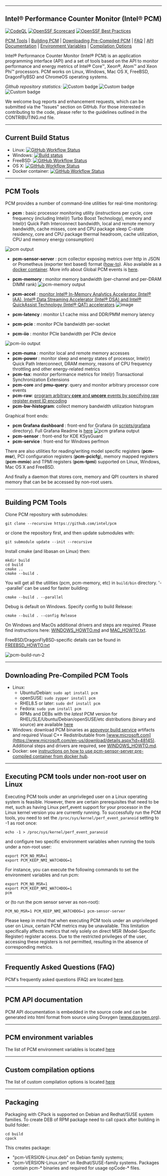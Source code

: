 --------------------------------------------------------------------------------
Intel&reg; Performance Counter Monitor (Intel&reg; PCM)
--------------------------------------------------------------------------------

[![CodeQL](https://github.com/intel/pcm/actions/workflows/codeql.yml/badge.svg?branch=master)](https://github.com/intel/pcm/security/code-scanning/tools/CodeQL/status)
[![OpenSSF Scorecard](https://api.securityscorecards.dev/projects/github.com/intel/pcm/badge)](https://securityscorecards.dev/viewer/?uri=github.com/intel/pcm)
[![OpenSSF Best Practices](https://www.bestpractices.dev/projects/8652/badge)](https://www.bestpractices.dev/projects/8652)

[PCM Tools](#pcm-tools) | [Building PCM](#building-pcm-tools) | [Downloading Pre-Compiled PCM](#downloading-pre-compiled-pcm-tools) | [FAQ](#frequently-asked-questions-faq) | [API Documentation](#pcm-api-documentation) | [Environment Variables](#pcm-environment-variables) | [Compilation Options](#custom-compilation-options)

Intel&reg; Performance Counter Monitor (Intel&reg; PCM) is an application programming interface (API) and a set of tools based on the API to monitor performance and energy metrics of Intel&reg; Core&trade;, Xeon&reg;, Atom&trade; and Xeon Phi&trade; processors. PCM works on Linux, Windows, Mac OS X, FreeBSD, DragonFlyBSD and ChromeOS operating systems.

*Github repository statistics:* ![Custom badge](https://img.shields.io/endpoint?url=https%3A%2F%2Fhetthbszh0.execute-api.us-east-2.amazonaws.com%2Fdefault%2Fpcm-clones) ![Custom badge](https://img.shields.io/endpoint?url=https%3A%2F%2F5urjfrshcd.execute-api.us-east-2.amazonaws.com%2Fdefault%2Fpcm-yesterday-clones) ![Custom badge](https://img.shields.io/endpoint?url=https%3A%2F%2Fcsqqh18g3l.execute-api.us-east-2.amazonaws.com%2Fdefault%2Fpcm-today-clones)

We welcome bug reports and enhancement requests, which can be submitted via the "Issues" section on GitHub. For those interested in contributing to the code, please refer to the guidelines outlined in the CONTRIBUTING.md file.

--------------------------------------------------------------------------------
Current Build Status
--------------------------------------------------------------------------------

- Linux: [![GitHub Workflow Status](https://img.shields.io/github/actions/workflow/status/intel/pcm/linux_make.yml?branch=master)](https://github.com/intel/pcm/actions/workflows/linux_make.yml?query=branch%3Amaster)
- Windows: [![Build status](https://ci.appveyor.com/api/projects/status/github/intel/pcm?branch=master&svg=true)](https://ci.appveyor.com/project/opcm/pcm)
- FreeBSD: [![GitHub Workflow Status](https://img.shields.io/github/actions/workflow/status/intel/pcm/freebsd_build.yml?branch=master)](https://github.com/intel/pcm/actions/workflows/freebsd_build.yml?query=branch%3Amaster)
- OS X: [![GitHub Workflow Status](https://img.shields.io/github/actions/workflow/status/intel/pcm/macosx_build.yml?branch=master)](https://github.com/intel/pcm/actions/workflows/macosx_build.yml?query=branch%3Amaster)
- Docker container: [![GitHub Workflow Status](https://img.shields.io/github/actions/workflow/status/intel/pcm/docker.yml?branch=master)](doc/DOCKER_README.md)

--------------------------------------------------------------------------------
PCM Tools
--------------------------------------------------------------------------------

PCM provides a number of command-line utilities for real-time monitoring:

- **pcm** : basic processor monitoring utility (instructions per cycle, core frequency (including Intel(r) Turbo Boost Technology), memory and Intel(r) Quick Path Interconnect bandwidth, local and remote memory bandwidth, cache misses, core and CPU package sleep C-state residency, core and CPU package thermal headroom, cache utilization, CPU and memory energy consumption)

![pcm output](https://github.com/intel/pcm/assets/25432609/88485ff5-dc7c-4a1c-974f-8396f03829dc)

- **pcm-sensor-server** : pcm collector exposing metrics over http in JSON or Prometheus (exporter text based) format ([how-to](doc/PCM-EXPORTER.md)). Also available as a [docker container](doc/DOCKER_README.md). More info about Global PCM events is [here](doc/PCM-SENSOR-SERVER-README.md).
- **pcm-memory** : monitor memory bandwidth (per-channel and per-DRAM DIMM rank)
![pcm-memory output](https://raw.githubusercontent.com/wiki/intel/pcm/pcm-memory.x.JPG)
- **pcm-accel** : [monitor Intel® In-Memory Analytics Accelerator (Intel® IAA), Intel® Data Streaming Accelerator (Intel® DSA) and Intel® QuickAssist Technology (Intel® QAT)  accelerators](doc/PCM_ACCEL_README.md)
![image](https://user-images.githubusercontent.com/25432609/218480696-42ade94f-e0c3-4000-9dd8-39a0e75a210e.png)

- **pcm-latency** : monitor L1 cache miss and DDR/PMM memory latency
- **pcm-pcie** : monitor PCIe bandwidth per-socket
- **pcm-iio** : monitor PCIe bandwidth per PCIe device

![pcm-iio output](https://raw.githubusercontent.com/wiki/intel/pcm/pcm-iio.png)
- **pcm-numa** : monitor local and remote memory accesses
- **pcm-power** : monitor sleep and energy states of processor, Intel(r) Quick Path Interconnect, DRAM memory, reasons of CPU frequency throttling and other energy-related metrics
- **pcm-tsx**: monitor performance metrics for Intel(r) Transactional Synchronization Extensions
- **pcm-core** and **pmu-query**: query and monitor arbitrary processor core events
- **pcm-raw**: [program arbitrary **core** and **uncore** events by specifying raw register event ID encoding](doc/PCM_RAW_README.md)
- **pcm-bw-histogram**: collect memory bandwidth utilization histogram

Graphical front ends:
- **pcm Grafana dashboard** :  front-end for Grafana (in [scripts/grafana](scripts/grafana) directory). Full Grafana Readme is [here](scripts/grafana/README.md)
![pcm grafana output](https://raw.githubusercontent.com/wiki/intel/pcm/pcm-dashboard.png)
- **pcm-sensor** :  front-end for KDE KSysGuard
- **pcm-service** :  front-end for Windows perfmon

There are also utilities for reading/writing model specific registers (**pcm-msr**), PCI configuration registers (**pcm-pcicfg**), memory mapped registers (**pcm-mmio**) and TPMI registers (**pcm-tpmi**) supported on Linux, Windows, Mac OS X and FreeBSD.

And finally a daemon that stores core, memory and QPI counters in shared memory that can be be accessed by non-root users.

--------------------------------------------------------------------------------
Building PCM Tools
--------------------------------------------------------------------------------

Clone PCM repository with submodules:

```
git clone --recursive https://github.com/intel/pcm
```

or clone the repository first, and then update submodules with:

```
git submodule update --init --recursive
```

Install cmake (and libasan on Linux) then:

```
mkdir build
cd build
cmake ..
cmake --build .
```
You will get all the utilities (pcm, pcm-memory, etc) in `build/bin` directory.
'--parallel' can be used for faster building:
```
cmake --build . --parallel
```
Debug is default on Windows. Specify config to build Release:
```
cmake --build . --config Release
```
On Windows and MacOs additional drivers and steps are required. Please find instructions here: [WINDOWS_HOWTO.md](doc/WINDOWS_HOWTO.md) and [MAC_HOWTO.txt](doc/MAC_HOWTO.txt).

FreeBSD/DragonFlyBSD-specific details can be found in [FREEBSD_HOWTO.txt](doc/FREEBSD_HOWTO.txt)

![pcm-build-run-2](https://user-images.githubusercontent.com/25432609/205663554-c4fa1724-6286-495a-9dbd-0104de3f535f.gif)

--------------------------------------------------------------------------------
Downloading Pre-Compiled PCM Tools
--------------------------------------------------------------------------------

- Linux:
  * Ubuntu/Debian: `sudo apt install pcm`
  * openSUSE: `sudo zypper install pcm`
  * RHEL8.5 or later: `sudo dnf install pcm` 
  * Fedora: `sudo yum install pcm`
  * RPMs and DEBs with the *latest* PCM version for RHEL/SLE/Ubuntu/Debian/openSUSE/etc distributions (binary and source) are available [here](https://software.opensuse.org/download/package?package=pcm&project=home%3Aopcm)
- Windows: download PCM binaries as [appveyor build service](https://ci.appveyor.com/project/opcm/pcm/history) artifacts and required Visual C++ Redistributable from [www.microsoft.com](https://www.microsoft.com/en-us/download/details.aspx?id=48145). Additional steps and drivers are required, see [WINDOWS_HOWTO.md](doc/WINDOWS_HOWTO.md).
- Docker: see [instructions on how to use pcm-sensor-server pre-compiled container from docker hub](doc/DOCKER_README.md).

--------------------------------------------------------------------------------
Executing PCM tools under non-root user on Linux
--------------------------------------------------------------------------------

Executing PCM tools under an unprivileged user on a Linux operating system is feasible. However, there are certain prerequisites that need to be met, such as having Linux perf_event support for your processor in the Linux kernel version you are currently running. To successfully run the PCM tools, you need to set the `/proc/sys/kernel/perf_event_paranoid` setting to -1 as root once:

```
echo -1 > /proc/sys/kernel/perf_event_paranoid
```

and configure two specific environment variables when running the tools under a non-root user:

```
export PCM_NO_MSR=1
export PCM_KEEP_NMI_WATCHDOG=1
```

For instance, you can execute the following commands to set the environment variables and run pcm:

```
export PCM_NO_MSR=1
export PCM_KEEP_NMI_WATCHDOG=1
pcm
```

or (to run the pcm sensor server as non-root):

```
PCM_NO_MSR=1 PCM_KEEP_NMI_WATCHDOG=1 pcm-sensor-server
```

Please keep in mind that when executing PCM tools under an unprivileged user on Linux, certain PCM metrics may be unavailable. This limitation specifically affects metrics that rely solely on direct MSR (Model-Specific Register) register access. Due to the restricted privileges of the user, accessing these registers is not permitted, resulting in the absence of corresponding metrics.

--------------------------------------------------------------------------------
Frequently Asked Questions (FAQ)
--------------------------------------------------------------------------------

PCM's frequently asked questions (FAQ) are located [here](doc/FAQ.md).

--------------------------------------------------------------------------------
PCM API documentation
--------------------------------------------------------------------------------

PCM API documentation is embedded in the source code and can be generated into html format from source using Doxygen (www.doxygen.org).

--------------------------------------------------------------------------------
PCM environment variables
--------------------------------------------------------------------------------

The list of PCM environment variables is located [here](doc/ENVVAR_README.md)

--------------------------------------------------------------------------------
Custom compilation options
--------------------------------------------------------------------------------
The list of custom compilation options is located [here](doc/CUSTOM-COMPILE-OPTIONS.md)

--------------------------------------------------------------------------------
Packaging
--------------------------------------------------------------------------------
Packaging with CPack is supported on Debian and Redhat/SUSE system families.
To create DEB of RPM package need to call cpack after building in build folder:
```
cd build
cpack
```
This creates package:
- "pcm-VERSION-Linux.deb" on Debian family systems;
- "pcm-VERSION-Linux.rpm" on Redhat/SUSE-family systems.
Packages contain pcm-\* binaries and required for usage opCode-\* files.
